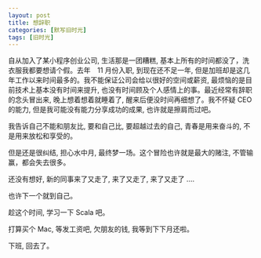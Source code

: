 ```yaml
---
layout: post
title: 想辞职
categories: [默写旧时光]
tags: [旧时光]
---
```


自从加入了某小程序创业公司, 生活那是一团糟糕, 基本上所有的时间都没了，洗衣服我都要想请个假。去年　11 月份入职, 到现在还不足一年, 但是加班却是这几年工作以来时间最多的。我不能保证公司会给以很好的空间或薪资, 最烦恼的是目前技术上基本没有时间来提升, 也没有时间顾及个人感情上的事。最近经常有辞职的念头冒出来, 晚上想着想着就睡着了, 醒来后便没时间再细想了。我不怀疑 CEO 的能力, 但是我可能没有能力分享成功的成果, 也许就是擦肩而过吧。

我告诉自己不能和朋友比, 要和自己比, 要超越过去的自己, 青春是用来奋斗的, 不是用来放松和享受的。

但是还是很纠结, 担心水中月, 最终梦一场。这个冒险也许就是最大的赌注, 不管输赢，都会失去很多。

还没有想好, 新的同事来了又走了, 来了又走了, 来了又走了 ....

也许下一个就到自己。

趁这个时间, 学习一下 Scala 吧。

打算买个 Mac, 等发工资吧, 欠朋友的钱, 我等到下下月还啦。

下班, 回去了。 

